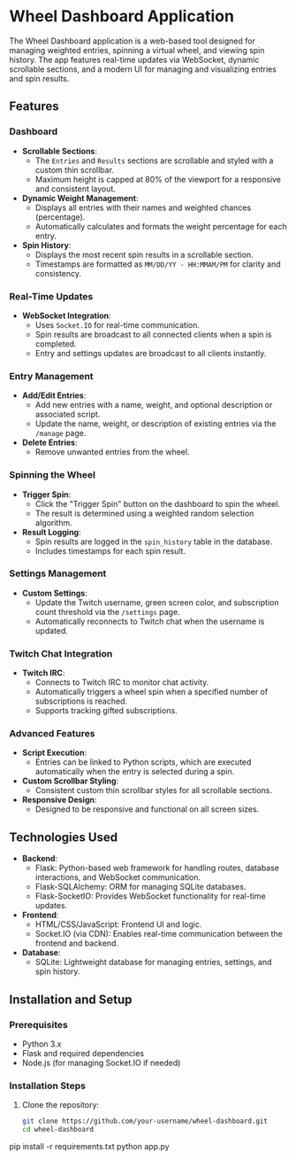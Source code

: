 # Wheel Dashboard Application

The Wheel Dashboard application is a web-based tool designed for managing weighted entries, spinning a virtual wheel, and viewing spin history. The app features real-time updates via WebSocket, dynamic scrollable sections, and a modern UI for managing and visualizing entries and spin results.

## Features

### Dashboard
- **Scrollable Sections**:
  - The `Entries` and `Results` sections are scrollable and styled with a custom thin scrollbar.
  - Maximum height is capped at 80% of the viewport for a responsive and consistent layout.
- **Dynamic Weight Management**:
  - Displays all entries with their names and weighted chances (percentage).
  - Automatically calculates and formats the weight percentage for each entry.
- **Spin History**:
  - Displays the most recent spin results in a scrollable section.
  - Timestamps are formatted as `MM/DD/YY - HH:MMAM/PM` for clarity and consistency.

### Real-Time Updates
- **WebSocket Integration**:
  - Uses `Socket.IO` for real-time communication.
  - Spin results are broadcast to all connected clients when a spin is completed.
  - Entry and settings updates are broadcast to all clients instantly.

### Entry Management
- **Add/Edit Entries**:
  - Add new entries with a name, weight, and optional description or associated script.
  - Update the name, weight, or description of existing entries via the `/manage` page.
- **Delete Entries**:
  - Remove unwanted entries from the wheel.

### Spinning the Wheel
- **Trigger Spin**:
  - Click the "Trigger Spin" button on the dashboard to spin the wheel.
  - The result is determined using a weighted random selection algorithm.
- **Result Logging**:
  - Spin results are logged in the `spin_history` table in the database.
  - Includes timestamps for each spin result.

### Settings Management
- **Custom Settings**:
  - Update the Twitch username, green screen color, and subscription count threshold via the `/settings` page.
  - Automatically reconnects to Twitch chat when the username is updated.

### Twitch Chat Integration
- **Twitch IRC**:
  - Connects to Twitch IRC to monitor chat activity.
  - Automatically triggers a wheel spin when a specified number of subscriptions is reached.
  - Supports tracking gifted subscriptions.

### Advanced Features
- **Script Execution**:
  - Entries can be linked to Python scripts, which are executed automatically when the entry is selected during a spin.
- **Custom Scrollbar Styling**:
  - Consistent custom thin scrollbar styles for all scrollable sections.
- **Responsive Design**:
  - Designed to be responsive and functional on all screen sizes.

## Technologies Used
- **Backend**:
  - Flask: Python-based web framework for handling routes, database interactions, and WebSocket communication.
  - Flask-SQLAlchemy: ORM for managing SQLite databases.
  - Flask-SocketIO: Provides WebSocket functionality for real-time updates.
- **Frontend**:
  - HTML/CSS/JavaScript: Frontend UI and logic.
  - Socket.IO (via CDN): Enables real-time communication between the frontend and backend.
- **Database**:
  - SQLite: Lightweight database for managing entries, settings, and spin history.

## Installation and Setup

### Prerequisites
- Python 3.x
- Flask and required dependencies
- Node.js (for managing Socket.IO if needed)

### Installation Steps
1. Clone the repository:
   ```bash
   git clone https://github.com/your-username/wheel-dashboard.git
   cd wheel-dashboard
pip install -r requirements.txt
python app.py
